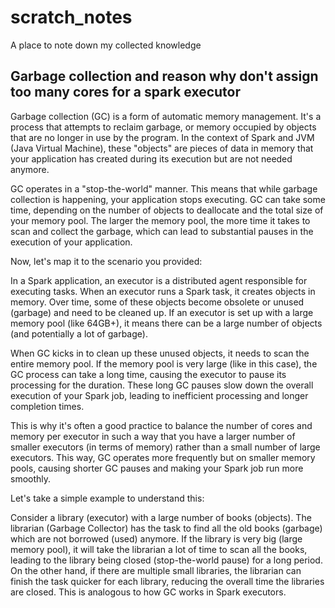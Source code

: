 # scratch_notes
A place to note down my collected knowledge

## Garbage collection and reason why don't assign too many cores for a spark executor
Garbage collection (GC) is a form of automatic memory management. It's a process that attempts to reclaim garbage, or memory occupied by objects that are no longer in use by the program. In the context of Spark and JVM (Java Virtual Machine), these "objects" are pieces of data in memory that your application has created during its execution but are not needed anymore.

GC operates in a "stop-the-world" manner. This means that while garbage collection is happening, your application stops executing. GC can take some time, depending on the number of objects to deallocate and the total size of your memory pool. The larger the memory pool, the more time it takes to scan and collect the garbage, which can lead to substantial pauses in the execution of your application.

Now, let's map it to the scenario you provided:

In a Spark application, an executor is a distributed agent responsible for executing tasks. When an executor runs a Spark task, it creates objects in memory. Over time, some of these objects become obsolete or unused (garbage) and need to be cleaned up. If an executor is set up with a large memory pool (like 64GB+), it means there can be a large number of objects (and potentially a lot of garbage).

When GC kicks in to clean up these unused objects, it needs to scan the entire memory pool. If the memory pool is very large (like in this case), the GC process can take a long time, causing the executor to pause its processing for the duration. These long GC pauses slow down the overall execution of your Spark job, leading to inefficient processing and longer completion times.

This is why it's often a good practice to balance the number of cores and memory per executor in such a way that you have a larger number of smaller executors (in terms of memory) rather than a small number of large executors. This way, GC operates more frequently but on smaller memory pools, causing shorter GC pauses and making your Spark job run more smoothly.

Let's take a simple example to understand this:

Consider a library (executor) with a large number of books (objects). The librarian (Garbage Collector) has the task to find all the old books (garbage) which are not borrowed (used) anymore. If the library is very big (large memory pool), it will take the librarian a lot of time to scan all the books, leading to the library being closed (stop-the-world pause) for a long period. On the other hand, if there are multiple small libraries, the librarian can finish the task quicker for each library, reducing the overall time the libraries are closed. This is analogous to how GC works in Spark executors.
